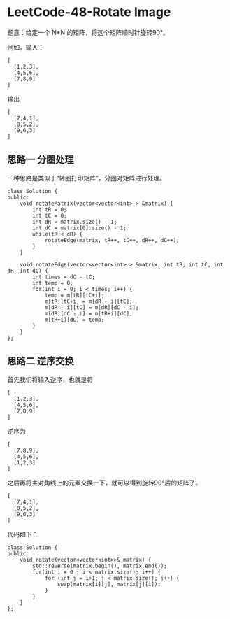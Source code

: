 # LeetCode-48-Rotate Image

题意：给定一个 N*N 的矩阵，将这个矩阵顺时针旋转90°。

例如，输入：

```
[
  [1,2,3],
  [4,5,6],
  [7,8,9]
] 
```

输出

```
[
  [7,4,1],
  [8,5,2],
  [9,6,3]
]
```



## 思路一 分圈处理
一种思路是类似于“转圈打印矩阵”，分圈对矩阵进行处理。

```
class Solution {
public:
	void rotateMatrix(vector<vector<int> > &matrix) {
        int tR = 0;
        int tC = 0;
        int dR = matrix.size() - 1;
        int dC = matrix[0].size() - 1;
        while(tR < dR) {
          	rotateEdge(matrix, tR++, tC++, dR++, dC++);
        }
	}
	
	void rotateEdge(vector<vector<int> > &matrix, int tR, int tC, int dR, int dC) {
    	int times = dC - tC;
    	int temp = 0;
    	for(int i = 0; i < times; i++) {
        	temp = m[tR][tC+i];
        	m[tR][tC+i] = m[dR - i][tC];
        	m[dR - i][tC] = m[dR][dC - i];
        	m[dR][dC - i] = m[tR+i][dC];
        	m[tR+i][dC] = temp;
    	}
	}
};
```



## 思路二 逆序交换

首先我们将输入逆序，也就是将

```
[
  [1,2,3],
  [4,5,6],
  [7,8,9]
] 
```

逆序为

```
[
  [7,8,9],
  [4,5,6],
  [1,2,3]
] 
```

之后再将主对角线上的元素交换一下，就可以得到旋转90°后的矩阵了。

```
[
  [7,4,1],
  [8,5,2],
  [9,6,3]
] 
```

代码如下：

```
class Solution {
public:
    void rotate(vector<vector<int>>& matrix) {
        std::reverse(matrix.begin(), matrix.end());
        for(int i = 0 ; i < matrix.size(); i++) {
            for (int j = i+1; j < matrix.size(); j++) {
                swap(matrix[i][j], matrix[j][i]);
            }
        }
    }
};
```

